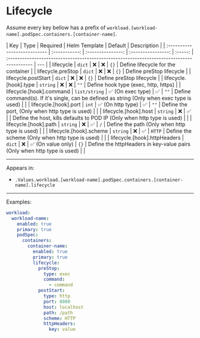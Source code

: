 # Lifecycle

Assume every key bellow has a prefix of `workload.[workload-name].podSpec.containers.[container-name]`.

| Key                          |     Type      |     Required      |   Helm Template    | Default | Description                                                                               |
| :--------------------------- | :-----------: | :---------------: | :----------------: | :-----: | :---------------------------------------------------------------------------------------- | --- |
| lifecycle                    |    `dict`     |        ❌         |         ❌         |  `{}`   | Define lifecycle for the container                                                        |
| lifecycle.preStop            |    `dict`     |        ❌         |         ❌         |  `{}`   | Define preStop lifecycle                                                                  |
| lifecycle.postStart          |    `dict`     |        ❌         |         ❌         |  `{}`   | Define preStop lifecycle                                                                  |
| lifecycle.[hook].type        |   `string`    |        ❌         |         ❌         |  `""`   | Define hook type (exec, http, https)                                                             |
| lifecycle.[hook].command     | `list/string` | ✅ (On exec type) |         ✅         |  `""`   | Define command(s). If it's single, can be defined as string (Only when exec type is used) |     |
| lifecycle.[hook].port        |     `int`     | ✅ (On http type) |         ✅         |  `""`   | Define the port, (Only when http type is used)                                            |     |
| lifecycle.[hook].host        |   `string`    |        ❌         |         ✅         |         | Define the host, k8s defaults to POD IP (Only when http type is used)                     |     |
| lifecycle.[hook].path        |   `string`    |        ❌         |         ✅         |   `/`   | Define the path (Only when http type is used)                                             |     |
| lifecycle.[hook].scheme      |   `string`    |        ❌         |         ✅         | `HTTP`  | Define the scheme (Only when http type is used)                                           |     |
| lifecycle.[hook].httpHeaders |    `dict`     |        ❌         | ✅ (On value only) |  `{}`   | Define the httpHeaders in key-value pairs (Only when http type is used)                   |     |

---

Appears in:

- `.Values.workload.[workload-name].podSpec.containers.[container-name].lifecycle`

---

Examples:

```yaml
workload:
  workload-name:
    enabled: true
    primary: true
    podSpec:
      containers:
        container-name:
          enabled: true
          primary: true
          lifecycle:
            preStop:
              type: exec
              command:
                - command
            postStart:
              type: http
              port: 8080
              host: localhost
              path: /path
              scheme: HTTP
              httpHeaders:
                key: value
```
